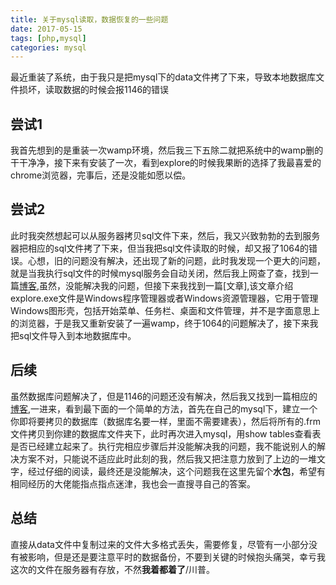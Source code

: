 ```yaml
---
title: 关于mysql读取，数据恢复的一些问题
date: 2017-05-15
tags: [php,mysql]
categories: mysql
---
```


最近重装了系统，由于我只是把mysql下的data文件拷了下来，导致本地数据库文件损坏，读取数据的时候会报1146的错误

## 尝试1
我首先想到的是重装一次wamp环境，然后我三下五除二就把系统中的wamp删的干干净净，接下来有安装了一次，看到explore的时候我果断的选择了我最喜爱的chrome浏览器，完事后，还是没能如愿以偿。

## 尝试2
此时我突然想起可以从服务器拷贝sql文件下来，然后，我又兴致勃勃的去到服务器把相应的sql文件拷了下来，但当我把sql文件读取的时候，却又报了1064的错误。心想，旧的问题没有解决，还出现了新的问题，此时我发现一个更大的问题，就是当我执行sql文件的时候mysql服务会自动关闭，然后我上网查了查，找到一篇[博客](http://garygang.blog.51cto.com/1472362/780959),虽然，没能解决我的问题，但接下来我找到一篇[文章],该文章介绍explore.exe文件是Windows程序管理器或者Windows资源管理器，它用于管理Windows图形壳，包括开始菜单、任务栏、桌面和文件管理，并不是字面意思上的浏览器，于是我又重新安装了一遍wamp，终于1064的问题解决了，接下来我把sql文件导入到本地数据库中。

## 后续
虽然数据库问题解决了，但是1146的问题还没有解决，然后我又找到一篇相应的[博客](http://blog.csdn.net/qq_25600055/article/details/48903629),一进来，看到最下面的一个简单的方法，首先在自己的mysql下，建立一个你即将要拷贝的数据库（数据库名要一样，里面不需要建表），然后将所有的.frm文件拷贝到你建的数据库文件夹下，此时再次进入mysql，用show  tables查看表是否已经建立起来了。执行完相应步骤后并没能解决我的问题，我不能说别人的解决方案不对，只能说不适应此时此刻的我，然后我又把注意力放到了上边的一堆文字，经过仔细的阅读，最终还是没能解决，这个问题我在这里先留个**水包**，希望有相同经历的大佬能指点指点迷津，我也会一直搜寻自己的答案。

## 总结
直接从data文件中复制过来的文件大多格式丢失，需要修复，尽管有一小部分没有被影响，但是还是要注意平时的数据备份，不要到关键的时候抱头痛哭，幸亏我这次的文件在服务器有存放，不然**我着都着了**/川普。

